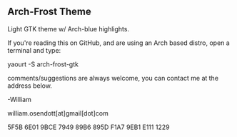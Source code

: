 ## Arch-Frost Theme

Light GTK theme w/ Arch-blue highlights. 

If you're reading this on GitHub, and are using an Arch based distro, open a terminal and type:

yaourt -S arch-frost-gtk

comments/suggestions are always welcome, you can contact me at the address below.


-William

william.osendott[at]gmail[dot]com

5F5B 6E01 9BCE 7949 89B6 895D F1A7 9EB1 E111 1229


